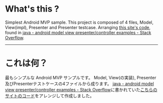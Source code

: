 # What's this ?

Simplest Android MVP sample.
This project is composed of 4 files, Model, View(impl), Presenter and Presenter testcase.
Arranging [this site's code](http://web.archive.org/web/20130525044856/http://jamespeckham.com/Blog/10-11-21/MVP_on_Android.aspx), found in [java - android model view presenter/controller examples - Stack Overflow](http://stackoverflow.com/a/5023790).

<hr>

# これは何？

最もシンプルな Android MVP サンプルです。
Model, View(の実装), Presenter及びPresenterテストケースの4ファイルから成ります。
[java - android model view presenter/controller examples - Stack Overflow](http://stackoverflow.com/a/5023790)に書かれていた[こちらのサイトのコード](http://web.archive.org/web/20130525044856/http://jamespeckham.com/Blog/10-11-21/MVP_on_Android.aspx)をアレンジして作成しました。


